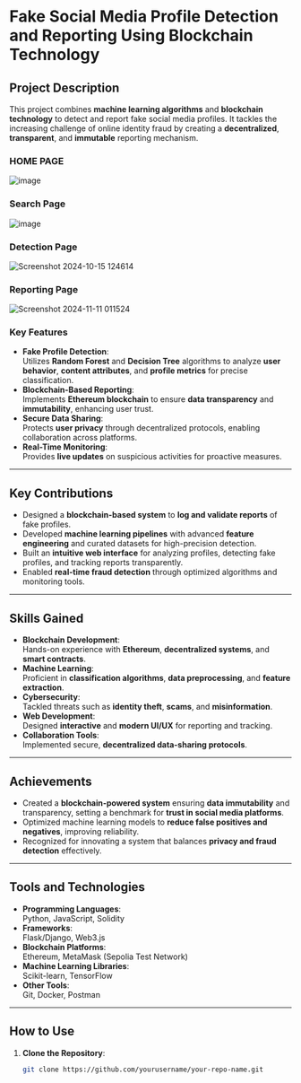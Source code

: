 # **Fake Social Media Profile Detection and Reporting Using Blockchain Technology**

## **Project Description**
This project combines **machine learning algorithms** and **blockchain technology** to detect and report fake social media profiles. It tackles the increasing challenge of online identity fraud by creating a **decentralized**, **transparent**, and **immutable** reporting mechanism.


### **HOME PAGE**

![image](https://github.com/user-attachments/assets/4f350473-b911-4abc-8568-b2b6940a4aec)



### **Search Page**

![image](https://github.com/user-attachments/assets/570eb419-8948-435b-9e9e-16d2ac85723f)


### **Detection Page**

![Screenshot 2024-10-15 124614](https://github.com/user-attachments/assets/7c0603d4-bb88-44e7-9d48-f291d90ba435)


### **Reporting Page**


![Screenshot 2024-11-11 011524](https://github.com/user-attachments/assets/27120346-7331-4f77-b2a7-c46e0c7df854)


### **Key Features**
- **Fake Profile Detection**:  
  Utilizes **Random Forest** and **Decision Tree** algorithms to analyze **user behavior**, **content attributes**, and **profile metrics** for precise classification.
- **Blockchain-Based Reporting**:  
  Implements **Ethereum blockchain** to ensure **data transparency** and **immutability**, enhancing user trust.
- **Secure Data Sharing**:  
  Protects **user privacy** through decentralized protocols, enabling collaboration across platforms.
- **Real-Time Monitoring**:  
  Provides **live updates** on suspicious activities for proactive measures.

---

## **Key Contributions**
- Designed a **blockchain-based system** to **log and validate reports** of fake profiles.
- Developed **machine learning pipelines** with advanced **feature engineering** and curated datasets for high-precision detection.
- Built an **intuitive web interface** for analyzing profiles, detecting fake profiles, and tracking reports transparently.
- Enabled **real-time fraud detection** through optimized algorithms and monitoring tools.

---

## **Skills Gained**
- **Blockchain Development**:  
  Hands-on experience with **Ethereum**, **decentralized systems**, and **smart contracts**.
- **Machine Learning**:  
  Proficient in **classification algorithms**, **data preprocessing**, and **feature extraction**.
- **Cybersecurity**:  
  Tackled threats such as **identity theft**, **scams**, and **misinformation**.
- **Web Development**:  
  Designed **interactive** and **modern UI/UX** for reporting and tracking.
- **Collaboration Tools**:  
  Implemented secure, **decentralized data-sharing protocols**.

---

## **Achievements**
- Created a **blockchain-powered system** ensuring **data immutability** and transparency, setting a benchmark for **trust in social media platforms**.
- Optimized machine learning models to **reduce false positives and negatives**, improving reliability.
- Recognized for innovating a system that balances **privacy and fraud detection** effectively.

---

## **Tools and Technologies**
- **Programming Languages**:  
  Python, JavaScript, Solidity
- **Frameworks**:  
  Flask/Django, Web3.js
- **Blockchain Platforms**:  
  Ethereum, MetaMask (Sepolia Test Network)
- **Machine Learning Libraries**:  
  Scikit-learn, TensorFlow
- **Other Tools**:  
  Git, Docker, Postman

---

## **How to Use**
1. **Clone the Repository**:  
   ```bash
   git clone https://github.com/yourusername/your-repo-name.git

